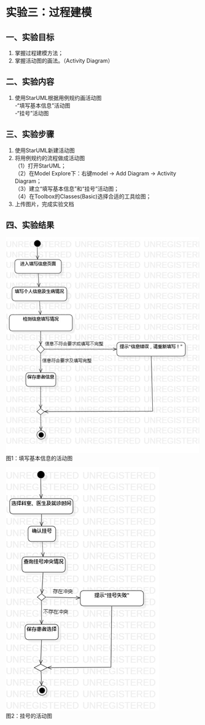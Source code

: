 # 实验三：过程建模

## 一、实验目标
1. 掌握过程建模方法；
2. 掌握活动图的画法。（Activity Diagram）

## 二、实验内容
1. 使用StarUML根据用例规约画活动图  
-“填写基本信息”活动图  
-“挂号”活动图

## 三、实验步骤

1. 使用StarUML新建活动图    
2. 将用例规约的流程做成活动图  
（1）打开StarUML；  
（2）在Model Explore下：右键model -> Add Diagram -> Activity Diagram；  
（3）建立“填写基本信息”和“挂号”活动图；  
（4）在Toolbox的Classes(Basic)选择合适的工具绘图；  
3. 上传图片，完成实验文档

## 四、实验结果
![填写基本信息的活动图](./填写基本信息.jpg)  
图1：填写基本信息的活动图

![挂号的活动图](./挂号.jpg)  
图2：挂号的活动图

